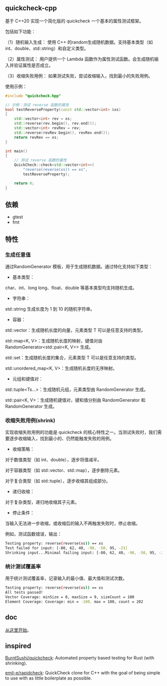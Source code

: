 

## quickcheck-cpp

基于 C++20 实现一个简化版的 quickcheck 一个基本的属性测试框架。

包括如下功能：

（1）随机输入生成：
使用 C++ 的random生成随机数据。支持基本类型（如 int、double、std::string）和自定义类型。

（2）属性测试：
用户提供一个 Lambda 函数作为属性测试函数。会生成随机输入并验证属性是否成立。

（3）收缩失败用例：
如果测试失败，尝试收缩输入，找到最小的失败用例。

使用示例：

```cpp
#include "quickcheck.hpp"

// 示例：测试 reverse 函数的属性
bool testReverseProperty(const std::vector<int> &xs)
{
    std::vector<int> rev = xs;
    std::reverse(rev.begin(), rev.end());
    std::vector<int> revRev = rev;
    std::reverse(revRev.begin(), revRev.end());
    return revRev == xs;
}

int main()
{
    // 测试 reverse 函数的属性
    QuickCheck::check<std::vector<int>>(
        "reverse(reverse(xs)) == xs",
        testReverseProperty);

    return 0;
}
```


## 依赖

+ gtest
+ fmt

## 特性

### 生成任意值

通过RandomGenerator 模板，用于生成随机数据。通过特化支持如下类型：
+ 基本类型：

char、int、long long、float、double 等基本类型均支持随机生成。

+ 字符串：

std::string 生成长度为 1 到 10 的随机字符串。

+ 容器：

std::vector<T>：生成随机长度的向量，元素类型 T 可以是任意支持的类型。

std::map<K, V>：生成随机长度的映射，键值对由 RandomGenerator<std::pair<K, V>> 生成。

std::set<T>：生成随机长度的集合，元素类型 T 可以是任意支持的类型。

std::unordered_map<K, V>：生成随机长度的无序映射。

+ 元组和键值对：

std::tuple<Ts...>：生成随机元组，元素类型由 RandomGenerator<Ts> 生成。

std::pair<K, V>：生成随机键值对，键和值分别由 RandomGenerator<K> 和 RandomGenerator<V> 生成。

### 收缩失败用例(shrink)

实现收缩失败用例的功能是 quickcheck 的核心特性之一。当测试失败时，我们需要逐步收缩输入，找到最小的、仍然能触发失败的用例。

+ 收缩策略：

对于数值类型（如 int、double），逐步将值减半。

对于容器类型（如 std::vector、std::map），逐步删除元素。

对于复合类型（如 std::tuple），逐步收缩其组成部分。

+ 递归收缩：

对于复杂类型，递归地收缩其子元素。

+ 停止条件：

当输入无法进一步收缩，或收缩后的输入不再触发失败时，停止收缩。

例如，测试函数错误，输出：

```bash
Testing property: reverse(reverse(xs)) == xs
Test failed for input: [-80, 62, 40, -98, -50, 95, -21]
Shrinking input...Minimal failing input: [-80, 62, 40, -98, -50, 95, -21]
```

### 统计测试覆盖率

用于统计测试覆盖率，记录输入的最小值、最大值和测试次数。

```bash
Testing property: reverse(reverse(xs)) == xs
All tests passed!
Vector Coverage: minSize = 0, maxSize = 9, sizeCount = 100 
Element Coverage: Coverage: min = -100, max = 100, count = 202
```

## doc

[从这里开始](./doc/concepts.md)。

## inspired

[BurntSushi/quickcheck](https://github.com/BurntSushi/quickcheck): Automated property based testing for Rust (with shrinking).

[emil-e/rapidcheck](https://github.com/emil-e/rapidcheck): QuickCheck clone for C++ with the goal of being simple to use with as little boilerplate as possible.